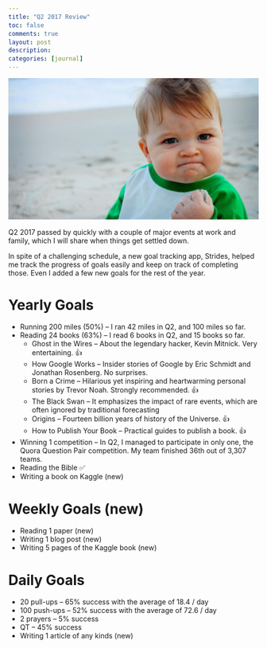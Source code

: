 ```yaml
---
title: "Q2 2017 Review"
toc: false
comments: true
layout: post
description:
categories: [journal]
---
```


![](/images/20170116-success.jpg)

Q2 2017 passed by quickly with a couple of major events at work and family, which I will share when things get settled down.

In spite of a challenging schedule, a new goal tracking app, Strides, helped me track the progress of goals easily and keep on track of completing those. Even I added a few new goals for the rest of the year.

# Yearly Goals

* Running 200 miles (50%) – I ran 42 miles in Q2, and 100 miles so far.
* Reading 24 books (63%) – I read 6 books in Q2, and 15 books so far.
  * Ghost in the Wires – About the legendary hacker, Kevin Mitnick. Very entertaining. 👍
  * How Google Works – Insider stories of Google by Eric Schmidt and Jonathan Rosenberg. No surprises.
  * Born a Crime – Hilarious yet inspiring and heartwarming personal stories by Trevor Noah. Strongly recommended. 👍
  * The Black Swan – It emphasizes the impact of rare events, which are often ignored by traditional forecasting
  * Origins – Fourteen billion years of history of the Universe. 👍
  * How to Publish Your Book – Practical guides to publish a book. 👍
* Winning 1 competition – In Q2, I managed to participate in only one, the Quora Question Pair competition. My team finished 36th out of 3,307 teams.
* Reading the Bible ✅
* Writing a book on Kaggle (new)

# Weekly Goals (new)

* Reading 1 paper (new)
* Writing 1 blog post (new)
* Writing 5 pages of the Kaggle book (new)

# Daily Goals

* 20 pull-ups – 65% success with the average of 18.4 / day
* 100 push-ups – 52% success with the average of 72.6 / day
* 2 prayers – 5% success
* QT – 45% success
* Writing 1 article of any kinds (new)